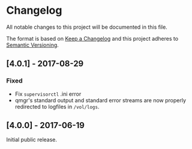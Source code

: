 # Changelog
All notable changes to this project will be documented in this file.

The format is based on [Keep a Changelog](http://keepachangelog.com/en/1.0.0/)
and this project adheres to [Semantic
Versioning](http://semver.org/spec/v2.0.0.html).

## [4.0.1] - 2017-08-29
### Fixed
- Fix `supervisorctl` .ini error
- qmgr's standard output and standard error streams are now properly
  redirected to logfiles in `/vol/logs`.

## [4.0.0] - 2017-06-19
Initial public release.
